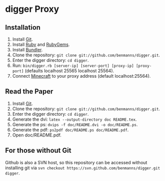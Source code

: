 # **digger** Proxy #

## Installation ##
1. Install [Git](http://git-scm.com/download).
1. Install [Ruby](http://www.ruby-lang.org/en/downloads/) and [RubyGems](http://rubygems.org/pages/download).
1. Install [Bundler](http://gembundler.com/).
1. Clone the repository: `git clone git://github.com/benmanns/digger.git`.
1. Enter the digger directory: `cd digger`.
1. Run: `bin/digger.rb [server-ip] [server-port] [proxy-ip] [proxy-port]` (defaults localhost 25565 localhost 25564).
1. Connect [Minecraft](http://www.minecraft.net) to your proxy address (default localhost:25564).

## Read the Paper ##
1. Install [Git](http://git-scm.com/download).
1. Clone the repository: `git clone git://github.com/benmanns/digger.git`.
1. Enter the digger directory: `cd digger`.
1. Generate the dvi: `latex --output-directory doc README.tex`.
1. Generate the ps: `dvips -f doc/README.dvi -o doc/README.ps`.
1. Generate the pdf: `ps2pdf doc/README.ps doc/README.pdf`.
1. Open doc/README.pdf.

## For those without Git ##
Github is also a SVN host, so this repository can be accessed without installing git via `svn checkout https://svn.github.com/benmanns/digger.git digger`.
